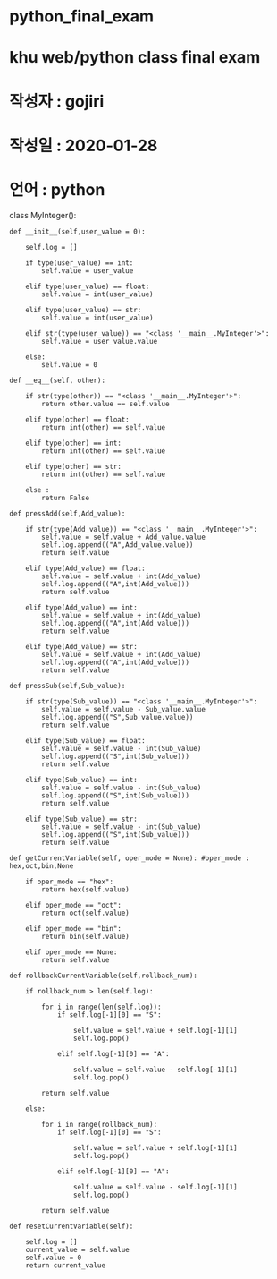 # python_final_exam
# khu web/python class final exam
# 작성자 : gojiri
# 작성일 : 2020-01-28
# 언어 : python

class MyInteger():
    
    def __init__(self,user_value = 0):
        
        self.log = []
        
        if type(user_value) == int:
            self.value = user_value
        
        elif type(user_value) == float:
            self.value = int(user_value)
        
        elif type(user_value) == str:
            self.value = int(user_value)
            
        elif str(type(user_value)) == "<class '__main__.MyInteger'>":
            self.value = user_value.value
        
        else:
            self.value = 0
    
    def __eq__(self, other):
        
        if str(type(other)) == "<class '__main__.MyInteger'>":
            return other.value == self.value
        
        elif type(other) == float:
            return int(other) == self.value
        
        elif type(other) == int:
            return int(other) == self.value
        
        elif type(other) == str:
            return int(other) == self.value
        
        else :
            return False
    
    def pressAdd(self,Add_value):
        
        if str(type(Add_value)) == "<class '__main__.MyInteger'>":
            self.value = self.value + Add_value.value
            self.log.append(("A",Add_value.value))
            return self.value
        
        elif type(Add_value) == float:
            self.value = self.value + int(Add_value)
            self.log.append(("A",int(Add_value)))
            return self.value
        
        elif type(Add_value) == int:
            self.value = self.value + int(Add_value)
            self.log.append(("A",int(Add_value)))
            return self.value
        
        elif type(Add_value) == str:
            self.value = self.value + int(Add_value)
            self.log.append(("A",int(Add_value)))
            return self.value
    
    def pressSub(self,Sub_value):
        
        if str(type(Sub_value)) == "<class '__main__.MyInteger'>":
            self.value = self.value - Sub_value.value
            self.log.append(("S",Sub_value.value))
            return self.value
        
        elif type(Sub_value) == float:
            self.value = self.value - int(Sub_value)
            self.log.append(("S",int(Sub_value)))
            return self.value
        
        elif type(Sub_value) == int:
            self.value = self.value - int(Sub_value)
            self.log.append(("S",int(Sub_value)))
            return self.value
        
        elif type(Sub_value) == str:
            self.value = self.value - int(Sub_value)
            self.log.append(("S",int(Sub_value)))
            return self.value
    
    def getCurrentVariable(self, oper_mode = None): #oper_mode : hex,oct,bin,None
        
        if oper_mode == "hex":
            return hex(self.value)
        
        elif oper_mode == "oct":
            return oct(self.value)
        
        elif oper_mode == "bin":
            return bin(self.value)
            
        elif oper_mode == None:
            return self.value
    
    def rollbackCurrentVariable(self,rollback_num):
        
        if rollback_num > len(self.log):
            
            for i in range(len(self.log)):
                if self.log[-1][0] == "S":
                    
                    self.value = self.value + self.log[-1][1]
                    self.log.pop()
                    
                elif self.log[-1][0] == "A":
                    
                    self.value = self.value - self.log[-1][1]
                    self.log.pop()
        
            return self.value
                    
        else:
            
            for i in range(rollback_num):
                if self.log[-1][0] == "S":
                    
                    self.value = self.value + self.log[-1][1]
                    self.log.pop()
                    
                elif self.log[-1][0] == "A":
                    
                    self.value = self.value - self.log[-1][1]
                    self.log.pop()
                    
            return self.value
        
    def resetCurrentVariable(self):
    
        self.log = []
        current_value = self.value
        self.value = 0
        return current_value
